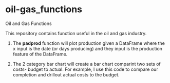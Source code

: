 # oil-gas_functions
Oil and Gas Functions


This repository contains function useful in the oil and gas industry.


1) The <b>padprod</b> function will plot production given a DataFrame where the x input is the date (or days producing) and they input is the production feature of the DataFrame. 

2) The 2 category bar chart will create a bar chart comparint two sets of costs- budget to actual. For example, I use this code to compare our completion and drillout actual costs to the budget.
